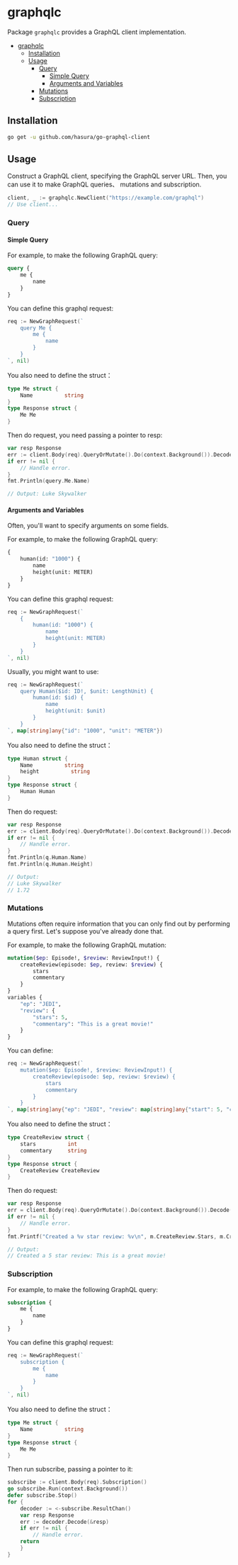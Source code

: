 graphqlc
=======

Package `graphqlc` provides a GraphQL client implementation.

- [graphqlc](#graphqlc)
    - [Installation](#installation)
    - [Usage](#usage)
        - [Query](#query)
          - [Simple Query](#simple-query)
          - [Arguments and Variables](#arguments-and-variables)
        - [Mutations](#mutations)
        - [Subscription](#subscription)

## Installation

```bash
go get -u github.com/hasura/go-graphql-client
```

## Usage

Construct a GraphQL client, specifying the GraphQL server URL. Then, you can use it to make GraphQL queries、 mutations and subscription.

```Go
client, _ := graphqlc.NewClient("https://example.com/graphql")
// Use client...
```

### Query

#### Simple Query

For example, to make the following GraphQL query:

```GraphQL
query {
	me {
		name
	}
}
```

You can define this graphql request:

```Go
req := NewGraphRequest(`
    query Me {
        me {
            name
        }
    }
`, nil)
```

You also need to define the struct：
```Go
type Me struct {
    Name          string
}
type Response struct {
    Me Me
}
```

Then do request, you need passing a pointer to resp:

```Go
var resp Response
err := client.Body(req).QueryOrMutate().Do(context.Background()).Decode(&resp)
if err != nil {
	// Handle error.
}
fmt.Println(query.Me.Name)

// Output: Luke Skywalker
```

#### Arguments and Variables

Often, you'll want to specify arguments on some fields.

For example, to make the following GraphQL query:

```GraphQL
{
	human(id: "1000") {
		name
		height(unit: METER)
	}
}
```

You can define this graphql request:

```Go
req := NewGraphRequest(`
    {
        human(id: "1000") {
            name
            height(unit: METER)
        }
    }
`, nil)
```

Usually, you might want to use:
```Go
req := NewGraphRequest(`
    query Human($id: ID!, $unit: LengthUnit) {
        human(id: $id) {
            name
            height(unit: $unit)
        }
    }
`, map[string]any{"id": "1000", "unit": "METER"})
```

You also need to define the struct：
```Go
type Human struct {
    Name          string
	height          string
}
type Response struct {
    Human Human
}
```

Then do request:

```Go
var resp Response
err := client.Body(req).QueryOrMutate().Do(context.Background()).Decode(&resp)
if err != nil {
	// Handle error.
}
fmt.Println(q.Human.Name)
fmt.Println(q.Human.Height)

// Output:
// Luke Skywalker
// 1.72
```

### Mutations

Mutations often require information that you can only find out by performing a query first. Let's suppose you've already done that.

For example, to make the following GraphQL mutation:

```GraphQL
mutation($ep: Episode!, $review: ReviewInput!) {
	createReview(episode: $ep, review: $review) {
		stars
		commentary
	}
}
variables {
	"ep": "JEDI",
	"review": {
		"stars": 5,
		"commentary": "This is a great movie!"
	}
}
```

You can define:
```Go
req := NewGraphRequest(`
    mutation($ep: Episode!, $review: ReviewInput!) {
        createReview(episode: $ep, review: $review) {
            stars
            commentary
        }
    }
`, map[string]any{"ep": "JEDI", "review": map[string]any{"start": 5, "commentary": "This is a great movie!"}})
```

You also need to define the struct：
```Go
type CreateReview struct {
    stars          int
    commentary     string
}
type Response struct {
    CreateReview CreateReview
}
```

Then do request:

```Go
var resp Response
err = client.Body(req).QueryOrMutate().Do(context.Background()).Decode(&resp)
if err != nil {
	// Handle error.
}
fmt.Printf("Created a %v star review: %v\n", m.CreateReview.Stars, m.CreateReview.Commentary)

// Output:
// Created a 5 star review: This is a great movie!
```

### Subscription

For example, to make the following GraphQL query:

```GraphQL
subscription {
	me {
		name
	}
}
```

You can define this graphql request:

```Go
req := NewGraphRequest(`
    subscription {
        me {
            name
        }
    }
`, nil)
```

You also need to define the struct：
```Go
type Me struct {
    Name          string
}
type Response struct {
    Me Me
}
```

Then run subscribe, passing a pointer to it:

```Go
subscribe := client.Body(req).Subscription()
go subscribe.Run(context.Background())
defer subscribe.Stop()
for {
    decoder := <-subscribe.ResultChan()
    var resp Response
    err := decoder.Decode(&resp)
    if err != nil {
        // Handle error.
    return
    }
}
```
